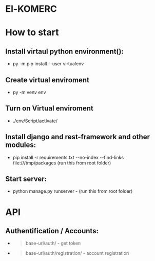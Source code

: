 # El-KOMERC

# How to start
## Install virtaul python environment():
- py -m pip install --user virtualenv

## Create virtual enviroment
- py -m venv env

## Turn on Virtual enviroment
- ./env/Script/activate/

## Install django and rest-framework and other modules:
- pip install -r requirements.txt --no-index --find-links file:///tmp/packages (run this from root folder)

## Start server:
- python manage.py runserver - (run this from root folder)

# API 

## Authentification / Accounts:
- >base-url/auth/   - get token
- >base-url/auth/registration/ - account registration



